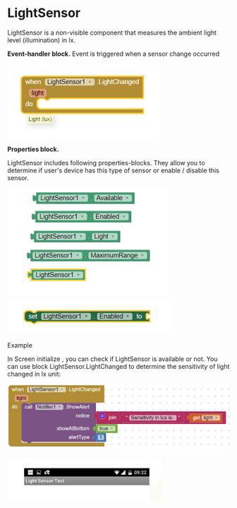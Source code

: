# LightSensor

LightSensor is a non-visible component that measures the ambient light level \(illumination\) in lx.

**Event-handler block.** Event is triggered when a sensor change occurred

![](../../../.gitbook/assets/image%20%2812%29.png)

**Properties block.**

LightSensor includes following properties-blocks. They allow you to determine if user's device has this type of sensor or enable / disable this sensor.

![](../../../.gitbook/assets/image%20%288%29.png) ![](../../../.gitbook/assets/image%20%2815%29.png)

Example

In Screen initialize , you can check if LightSensor is available or not. You can use block LightSensor.LightChanged to determine the sensitivity of light changed in lx unit:

![](../../../.gitbook/assets/6a6d31b9-5a91-4f26-8562-2924ec75ffde.jpg)

![](../../../.gitbook/assets/image%20%2817%29.png)

